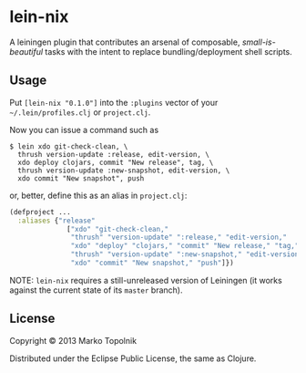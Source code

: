 # lein-nix

A leiningen plugin that contributes an arsenal of composable, *small-is-beautiful* tasks with the intent to replace bundling/deployment shell scripts.

## Usage

Put `[lein-nix "0.1.0"]` into the `:plugins` vector of your `~/.lein/profiles.clj` or `project.clj`.

Now you can issue a command such as
```
$ lein xdo git-check-clean, \
  thrush version-update :release, edit-version, \
  xdo deploy clojars, commit "New release", tag, \
  thrush version-update :new-snapshot, edit-version, \
  xdo commit "New snapshot", push
```
or, better, define this as an alias in `project.clj`:
```clojure
(defproject ...
  :aliases {"release"
              ["xdo" "git-check-clean,"
               "thrush" "version-update" ":release," "edit-version,"
               "xdo" "deploy" "clojars," "commit" "New release," "tag,"
               "thrush" "version-update" ":new-snapshot," "edit-version,"
               "xdo" "commit" "New snapshot," "push"]})
```
NOTE: `lein-nix` requires a still-unreleased version of Leiningen (it works against the current state of its `master` branch).

## License

Copyright © 2013 Marko Topolnik

Distributed under the Eclipse Public License, the same as Clojure.
